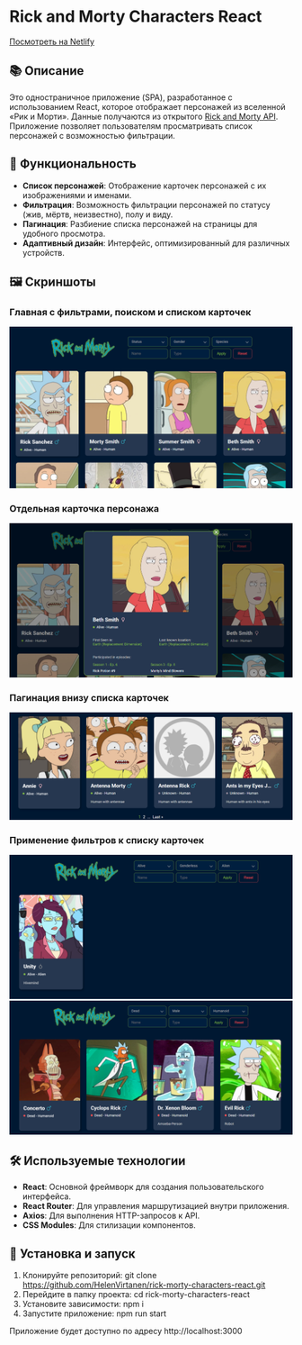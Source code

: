 # Rick and Morty Characters React
[Посмотреть на Netlify](https://virtanen-rickandmorty.netlify.app/)

## 📚 Описание

Это одностраничное приложение (SPA), разработанное с использованием React, которое отображает персонажей из вселенной «Рик и Морти». Данные получаются из открытого [Rick and Morty API](https://rickandmortyapi.com/). Приложение позволяет пользователям просматривать список персонажей с возможностью фильтрации.

## 🚀 Функциональность

- **Список персонажей**: Отображение карточек персонажей с их изображениями и именами.
- **Фильтрация**: Возможность фильтрации персонажей по статусу (жив, мёртв, неизвестно), полу и виду.
- **Пагинация**: Разбиение списка персонажей на страницы для удобного просмотра.
- **Адаптивный дизайн**: Интерфейс, оптимизированный для различных устройств.

## 🖼️ Скриншоты
### Главная с фильтрами, поиском и списком карточек
![Главная](./src/screenshots/home.png)

### Отдельная карточка персонажа
![Карточка с персонажем](./src/screenshots/beth-card.png)

### Пагинация внизу списка карточек
![Пагинация](./src/screenshots/pagination.png)

### Применение фильтров к списку карточек 
![Пример 1](./src/screenshots/filters-applied.png)
![Пример 2](./src/screenshots/filters-applied-2.png)

## 🛠️ Используемые технологии

- **React**: Основной фреймворк для создания пользовательского интерфейса.
- **React Router**: Для управления маршрутизацией внутри приложения.
- **Axios**: Для выполнения HTTP-запросов к API.
- **CSS Modules**: Для стилизации компонентов.

## 🚀 Установка и запуск
1. Клонируйте репозиторий:
   git clone https://github.com/HelenVirtanen/rick-morty-characters-react.git
2. Перейдите в папку проекта:
   cd rick-morty-characters-react
3. Установите зависимости: 
   npm i
4. Запустите приложение:
   npm run start
   
Приложение будет доступно по адресу http://localhost:3000
